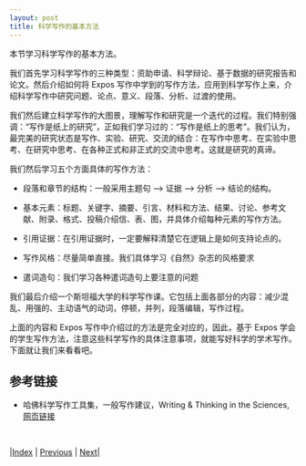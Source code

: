 ```yaml
---
layout: post
title: 科学写作的基本方法
---
```


本节学习科学写作的基本方法。

我们首先学习科学写作的三种类型：资助申请、科学辩论、基于数据的研究报告和论文。然后介绍如何将 Expos 写作中学到的写作方法，应用到科学写作上来，介绍科学写作中研究问题、论点、意义、段落、分析、过渡的使用。

我们然后建立科学写作的大图景，理解写作和研究是一个迭代的过程。我们特别强调：“写作是纸上的研究”，正如我们学习过的：“写作是纸上的思考”。我们认为，最完美的研究状态是写作、实验、研究、交流的结合：在写作中思考、在实验中思考、在研究中思考、在各种正式和非正式的交流中思考。这就是研究的真谛。

我们然后学习五个方面具体的写作方法：

- 段落和章节的结构：一般采用主题句 —> 证据 —> 分析 —> 结论的结构。

- 基本元素：标题、关键字、摘要、引言、材料和方法、结果、讨论、参考文献、附录、格式、投稿介绍信、表、图，并具体介绍每种元素的写作方法。

- 引用证据：在引用证据时，一定要解释清楚它在逻辑上是如何支持论点的。

- 写作风格：尽量简单直接。我们具体学习《自然》杂志的风格要求

- 遣词造句：我们学习各种遣词造句上要注意的问题

我们最后介绍一个斯坦福大学的科学写作课。它包括上面各部分的内容：减少混乱、用强的、主动语气的动词，停顿，并列，段落编辑，写作过程。

上面的内容和 Expos 写作中介绍过的方法是完全对应的，因此，基于 Expos 学会的学生写作方法，注意这些科学写作的具体注意事项，就能写好科学的学术写作。下面就让我们来看看吧。

## 参考链接

- 哈佛科学写作工具集，一般写作建议，Writing & Thinking in the Sciences, [网页链接](https://www.sciencewrites.org/)

<br/>

|[Index](../../) | [Previous](0-1-science) | [Next](2-1-type-expos)|
